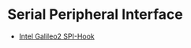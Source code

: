 # Serial Peripheral Interface

- [Intel Galileo2 SPI-Hook](http://www.tincantools.com/wiki/Intel_Galileo2_SPI-Hook)